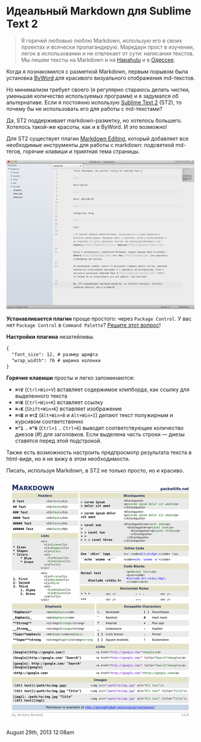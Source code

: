 # Идеальный Markdown для Sublime Text 2

> Я горячей любовью люблю Markdown, использую его в своих проектах и
> всячески пропагандирую. Маркдаун прост в изучении, легок в
> использовании и не отвлекает от сути: написания текстов. Мы пишем
> тексты на Markdown и на [Hapahulu](http://hapahulu.ru) и в
> [Одессее](http://odesseya.tumblr.com).

Когда я познакомился с разметкой Markdown, первым порывом была установка
[ByWord](http://bywordapp.com/) для красивого визуального отображения
md-текстов.

Но минимализм требует своего (я регулярно стараюсь делать чистки,
уменьшая количество используемых программ) и я задумался об
альтернативе. Если я постоянно использую [Sublime Text
2](http://www.sublimetext.com/) (ST2), то почему бы не использовать его
для работы с md-текстами?

Да, ST2 поддерживает markdown-разметку, но хотелось большего. Хотелось
такой-же красоты, как и в ByWord. И это возможно!

Для ST2 существует плагин [Markdown
Editing](http://ttscoff.github.com/MarkdownEditing/), который добавляет
все необходимые инструменты для работы с markdown: подсветкой md-тегов,
горячие клавиши и приятная тема страницы.

![](./_resources/96819305166_0.png)

**Устанавливается плагин** проще простого: через `Package Control`. У
вас нет `Package Control` в `Command Palette`? [Решите этот
вопрос](https://sublime.wbond.net/installation)!

**Настройки плагина** незатейливы.

    {
      "font_size": 12, # размер шрифта 
      "wrap_width": 76 # ширина колонки
    }

**Горячие клавиши** просты и легко запоминаются:

-   **`⌘⌥V`** (`Ctrl+Win+V`) вставляет содержимое клипборда, как ссылку
    для выделенного текста
-   **`⌘⌥K`** (`Ctrl+Win+K`) вставляет ссылку
-   **`⌘⇧K`** (`Shift+Win+K`) вставляет изображение
-   **`⌘⌥B`** и **`⌘⌥I`** (`Alt+Win+B` и `Alt+Win+I`) делают текст
    полужирным и курсивом соответственно
-   **`⌘^1`** .. **`⌘^6`** (`Ctrl+1` .. `Ctrl+6`) выводят
    соответствующее количество диезов (#) для заголовков. Если выделена
    часть строки — диезы ставятся перед этой подстрокой.

Также есть возможность настроить предпросмотр результата текста в
html-виде, но я не вижу в этом необходимости.

Писать, используя Markdown, в ST2 не только просто, но и красиво.

![](./_resources/96819305166_1.png)

<span id="timestamp"> August 29th, 2013 12:08am </span>
